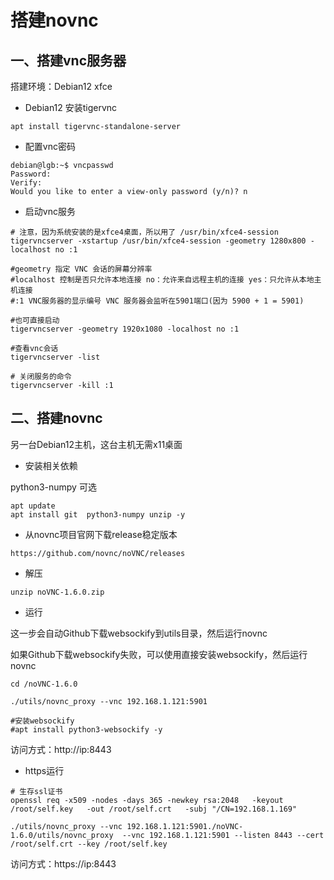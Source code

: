 # 搭建novnc

## 一、搭建vnc服务器

搭建环境：Debian12 xfce

- Debian12 安装tigervnc

```shell
apt install tigervnc-standalone-server
```

- 配置vnc密码

```shell
debian@lgb:~$ vncpasswd
Password:
Verify:
Would you like to enter a view-only password (y/n)? n
```

- 启动vnc服务

```shell
# 注意，因为系统安装的是xfce4桌面，所以用了 /usr/bin/xfce4-session 
tigervncserver -xstartup /usr/bin/xfce4-session -geometry 1280x800 -localhost no :1

#geometry 指定 VNC 会话的屏幕分辨率
#localhost 控制是否只允许本地连接 no：允许来自远程主机的连接 yes：只允许从本地主机连接
#:1 VNC服务器的显示编号 VNC 服务器会监听在5901端口(因为 5900 + 1 = 5901)

#也可直接启动
tigervncserver -geometry 1920x1080 -localhost no :1

#查看vnc会话
tigervncserver -list

# 关闭服务的命令
tigervncserver -kill :1
```

## 二、搭建novnc

另一台Debian12主机，这台主机无需x11桌面

- 安装相关依赖

 python3-numpy 可选

```shell
apt update
apt install git  python3-numpy unzip -y
```

- 从novnc项目官网下载release稳定版本

```shell
https://github.com/novnc/noVNC/releases
```

- 解压

```shell
unzip noVNC-1.6.0.zip
```

- 运行

这一步会自动Github下载websockify到utils目录，然后运行novnc

如果Github下载websockify失败，可以使用直接安装websockify，然后运行novnc

```shell
cd /noVNC-1.6.0

./utils/novnc_proxy --vnc 192.168.1.121:5901

#安装websockify
#apt install python3-websockify -y
```

访问方式：http://ip:8443

- https运行

```shell
# 生存ssl证书
openssl req -x509 -nodes -days 365 -newkey rsa:2048   -keyout /root/self.key   -out /root/self.crt   -subj "/CN=192.168.1.169"

./utils/novnc_proxy --vnc 192.168.1.121:5901./noVNC-1.6.0/utils/novnc_proxy  --vnc 192.168.1.121:5901 --listen 8443 --cert /root/self.crt --key /root/self.key
```

访问方式：https://ip:8443


